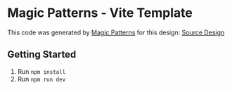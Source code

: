 # Magic Patterns - Vite Template

This code was generated by [Magic Patterns](https://magicpatterns.com) for this design: [Source Design](https://www.magicpatterns.com/c/5zuye1twquq35tnh4tokws)

## Getting Started

1. Run `npm install`
2. Run `npm run dev`
